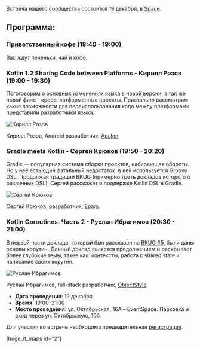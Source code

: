 Встреча нашего сообщества состоится 19 декабря, в [Space](http://eventspace.by).

## Программа:

### Приветственный кофе (18:40 - 19:00)

Вас ждут печеньки, чай и кофе.

### Kotlin 1.2 Sharing Code between Platforms - Кирилл Розов (19:00 - 19:30)

Погоговорим о основных изменениях языка в новой версии, а так же новой фиче - кроссплатформенные проекты. Пристально рассмотрим какие возможности для переиспользования кода между платформами представили разработчики языка.

<img class="circle_150" src="https://bkug.by/wp-content/uploads/2017/12/kirill_rozov.jpg" alt="Кирилл Розов" />

Кирилл Розов, Android разработчик, [Apalon](http://www.apalon.com/).

### Gradle meets Kotlin - Сергей Крюков (19:50 - 20:20)

Gradle — популярная система сборки проектов, набирающая обороты.
Но у неё есть один фатальный недостаток: в ней используется Groovy DSL.
Продолжая традиции BKUG (примерно треть докладов которого о различных DSL), Сергей расскажет о поддержке Kotlin DSL в Gradle.

<img class="circle_150" src="https://bkug.by/wp-content/uploads/2017/12/siarhei_krukau.jpg" alt="Сергей Крюков" />

Сергей Крюков, разработчик, [Epam](https://www.epam.com/).

### Kotlin Coroutines: Часть 2 - Руслан Ибрагимов (20:30 - 21:00)

В первой части доклада, который был рассказан на [BKUG #5](https://bkug.by/2017/10/31/otchet-o-bkug-5/), были даны основы корутин. Данный доклад является продолжением и раскрывает более глубокие темы, такие как: контексты, работа c shared state и написание своих корутин.

<img class="circle_150" src="https://bkug.by/wp-content/uploads/2017/12/ruslan_ibragimov.jpg" alt="Руслан Ибрагимов" />

Руслан Ибрагимов, full-stack разработчик, [ObjectStyle](https://www.objectstyle.com/).

* **Дата проведения**: 19 декабря
* **Время**: 19:00–21:00
* **Место проведения**: ул. Октябрьская, 16А – EventSpace. Парковка и вход через ул. Октябрьскую, 10б.

Для участия во встрече необходима предварительная [регистрация](https://goo.gl/forms/pjzy1NZtQIRkfb2U2).

[huge_it_maps id="2"]
